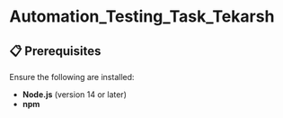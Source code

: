 # Automation_Testing_Task_Tekarsh

## 📋 Prerequisites

Ensure the following are installed:

- **Node.js** (version 14 or later)
- **npm**
